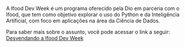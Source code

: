 A Ifood Dev Week é um programa oferecido pela Dio em parceria com o Ifood, que tem como objetivo explorar o uso do Python e da Inteligência Artificial, com foco em aplicações na área da Ciência de Dados.

Para saber mais sobre o assunto, você pode acessar o link a seguir: [Desvendando a Ifood Dev Week](https://www.dio.me/articles/desvendando-a-ifood-dev-week)
